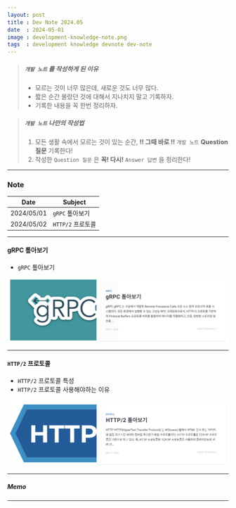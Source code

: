 ```yaml
---
layout: post
title : Dev Note 2024.05
date  : 2024-05-01
image : development-knowledge-note.png
tags  : development knowledge devnote dev-note
---
```


> ##### `개발 노트` 를 작성하게 된 이유
> - 모르는 것이 너무 많은데, 새로운 것도 너무 많다.
> - 짧은 순간 몰랐던 것에 대해서 지나치지 말고 기록하자.
> - 기록한 내용을 꼭 한번 정리하자.

> ##### `개발 노트` 나만의 작성법
> 1. 모든 생활 속에서 모르는 것이 있는 순간, **!! 그때 바로 !!** `개발 노트` **Question 질문** 기록한다!
> 2. 작성한 `Question 질문` 은 **꼭! 다시!** `Answer 답변` 을 정리한다!

---

### Note

| Date | Subject |
| :---: | --- |
| 2024/05/01 | `gRPC` 톺아보기 |
| 2024/05/02 | `HTTP/2` 프로토콜 |

---

#### gRPC 톺아보기

- `gRPC` 톺아보기

[![dev-note_grpc](/images/dev-note_grpc.png)](/2024/05/01/gRPC/)

---

#### `HTTP/2` 프로토콜

- `HTTP/2` 프로토콜 특성
- `HTTP/2` 프로토콜 사용해야하는 이유

[![dev-note_http2](/images/dev-note_http2.png)](/2024/05/02/http2/)

---

##### Memo

---

